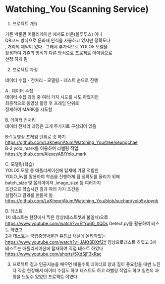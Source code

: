 # Watching_You (Scanning Service)

1. 프로젝트 개요

기존 박물관 어플리케이션 에서도 비콘(블루투스) 이나<br>
QR코드 방식으로 문화재 인식을 사용하고 있지만 정확도나<br>
, 거리의 제약이 있다 . 그래서 추가적으로 YOLO5 모델을<br>
활용하여 기존의 방식과 다른 방식으로 프로젝트 아이템으로 <br>
선정 하게 됨<br>

2. 프로젝트 과정<br>

데이터 수집 - 전처리 - 모델링 - 테스트 순으로 진행<br>

A . 데이터 수집<br>
데이터 수집 과정 중 여러 가지 시도를 시도 하였지만<br> 
최종적으로 동영상 촬영 후 프레임 단위로 <br>
정제하여 MARK를 시도함<br>

B. 데이터 전처리<br>
데이터 전처리 과정은 크게 두가지로 구성되어 있음<br>

 B-1 동영상 프레임 단위로 컷 하기<br>
https://github.com/LaKhepriAtum/Watching_You/tree/seungchae<br>
 B-2 yolo_mark를 이용하여 라벨링 작업<br>
https://github.com/AlexeyAB/Yolo_mark<br>

C. 모델링(학습)<br>
YOLO5 모델 중 애플리케이션에 탑재에 가장 적합한 <br>
YOLO_5v를 활용하여 학습을 진행하게 됨 정확도를 올리기 위해 <br>
batch_size 및 옵티마이저 ,image_size 등 여러가지<br>
조건으로 학습시킨 결과 여러 가지 조건을<br>
실험하고 결과를 만들게 됨<br>
https://github.com/LaKhepriAtum/Watching_You/blob/suchan/yolo5v.ipynb<br>

D. 테스트 <br>
1차 테스트는 현장에서 찍은 영상(테스트셋과 불일치)으로<br>
https://www.youtube.com/watch?v=EfYu60_XQDs
Detect.py를 활용하여 테스트 하였고<br>
2차 테스트는 국립중앙박물관 유튜브 채널에 올라와있는 
https://www.youtube.com/watch?v=JAKt8DXtf2Y
영상으로테스트 하였고
3차 테스트는 애플리케이션에 탑재하여 직접 테스트 하였다
https://www.youtube.com/shorts/5XdSjF3kRac

3. 프로젝트 결과
인공지능을 배우면 배울수록 데이터의 양과 질이 중요함을 매번 느낀다
직접 현장에서 데이터 수집도 하고 테스트도 하고 라벨링 작업도 하고
일련의 과정을 느낄수 있었던 프로젝트 이였다.
